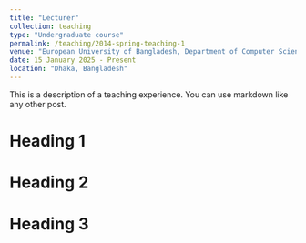 ```yaml
---
title: "Lecturer"
collection: teaching
type: "Undergraduate course"
permalink: /teaching/2014-spring-teaching-1
venue: "European University of Bangladesh, Department of Computer Science and Engineering"
date: 15 January 2025 - Present 
location: "Dhaka, Bangladesh"
---
```


This is a description of a teaching experience. You can use markdown like any other post.

Heading 1
======

Heading 2
======

Heading 3
======